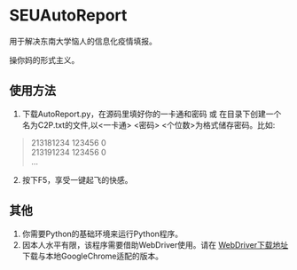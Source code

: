 # SEUAutoReport
用于解决东南大学恼人的信息化疫情填报。

操你妈的形式主义。

## 使用方法
1. 下载AutoReport.py，在源码里填好你的一卡通和密码 或 在目录下创建一个名为C2P.txt的文件,以<一卡通> <密码> <个位数>为格式储存密码。比如:
> 213181234 123456 0  
> 213191234 123456 0  
> ...
2. 按下F5，享受一键起飞的快感。

## 其他
1. 你需要Python的基础环境来运行Python程序。
2. 因本人水平有限，该程序需要借助WebDriver使用。请在
[WebDriver下载地址](http://chromedriver.storage.googleapis.com/index.html)下载与本地GoogleChrome适配的版本。
